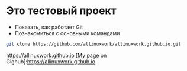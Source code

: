 # Это тестовый проект

+ Показать, как работает Git 
+ Познакомиться с основными командами

```bash
git clone https://github.com/allinuxwork/allinuxwork.github.io.git
```
https://allinuxwork.github.io
[My page on Gighub]:https://allinuxwork.github.io
